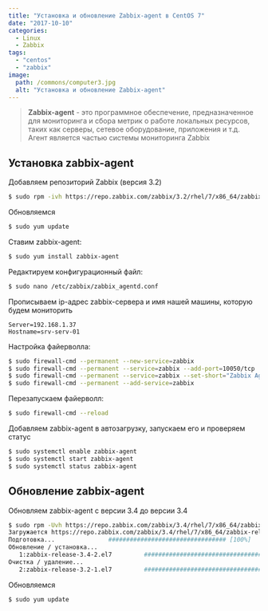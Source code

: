 ```yaml
---
title: "Установка и обновление Zabbix-agent в CentOS 7"
date: "2017-10-10"
categories: 
  - Linux
  - Zabbix
tags: 
  - "centos"
  - "zabbix"
image:
  path: /commons/computer3.jpg
  alt: "Установка и обновление Zabbix-agent"
---
```


> **Zabbix-agent** - это программное обеспечение, предназначенное для мониторинга и сбора метрик о работе локальных ресурсов, таких как серверы, сетевое оборудование, приложения и т.д. Агент является частью системы мониторинга Zabbix

## Установка zabbix-agent

Добавляем репозиторий Zabbix (версия 3.2)

```sh
$ sudo rpm -ivh https://repo.zabbix.com/zabbix/3.2/rhel/7/x86_64/zabbix-release-3.2-1.el7.noarch.rpm
```

Обновляемся

```sh
$ sudo yum update
```

Ставим zabbix-agent:

```sh
$ sudo yum install zabbix-agent
```

Редактируем конфигурационный файл:

```sh
$ sudo nano /etc/zabbix/zabbix_agentd.conf
```

Прописываем ip-адрес zabbix-сервера и имя нашей машины, которую будем мониторить

```
Server=192.168.1.37
Hostname=srv-serv-01
```

Настройка файерволла:

```sh
$ sudo firewall-cmd --permanent --new-service=zabbix
$ sudo firewall-cmd --permanent --service=zabbix --add-port=10050/tcp
$ sudo firewall-cmd --permanent --service=zabbix --set-short="Zabbix Agent"
$ sudo firewall-cmd --permanent --add-service=zabbix
```

Перезапускаем файерволл:

```sh
$ sudo firewall-cmd --reload
```

Добавляем zabbix-agent в автозагрузку, запускаем его и проверяем статус

```sh
$ sudo systemctl enable zabbix-agent
$ sudo systemctl start zabbix-agent
$ sudo systemctl status zabbix-agent
```

## Обновление zabbix-agent

Обновляем zabbix-agent с версии 3.4 до версии 3.4

```sh
$ sudo rpm -Uvh https://repo.zabbix.com/zabbix/3.4/rhel/7/x86_64/zabbix-release-3.4-2.el7.noarch.rpm
Загружается https://repo.zabbix.com/zabbix/3.4/rhel/7/x86_64/zabbix-release-3.4-2.el7.noarch.rpm
Подготовка...               ################################# [100%]
Обновление / установка...
   1:zabbix-release-3.4-2.el7         ################################# [ 50%]
Очистка / удаление... 
   2:zabbix-release-3.2-1.el7         ################################# [100%]
```

Обновляемся

```sh
$ sudo yum update
```